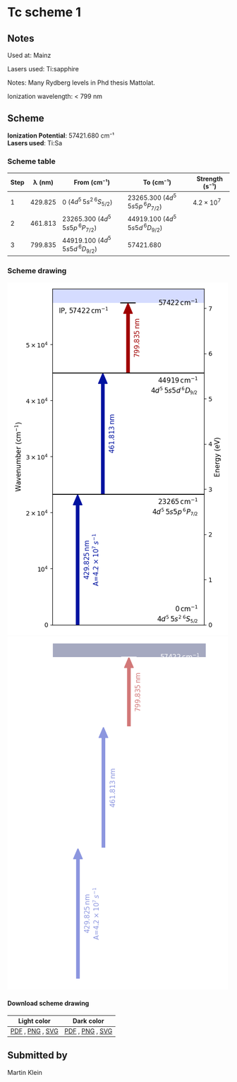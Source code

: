 # Tc scheme 1

## Notes

Used at: Mainz

Lasers used: Ti:sapphire

Notes: Many Rydberg levels in Phd thesis Mattolat.

Ionization wavelength: < 799 nm





## Scheme

**Ionization Potential**: 57421.680 cm⁻¹  
**Lasers used**: Ti:Sa

### Scheme table

| Step | λ (nm)  |             From (cm⁻¹)             |              To (cm⁻¹)              |   Strength (s⁻¹)    |
| ---- | ------- | ----------------------------------- | ----------------------------------- | ------------------- |
| 1    | 429.825 | 0 ($4d^5\,5s^2\,^6S_{5/2}$)         | 23265.300 ($4d^5\,5s5p\,^6P_{7/2}$) | $4.2 \times 10^{7}$ |
| 2    | 461.813 | 23265.300 ($4d^5\,5s5p\,^6P_{7/2}$) | 44919.100 ($4d^5\,5s5d\,^6D_{9/2}$) |                     |
| 3    | 799.835 | 44919.100 ($4d^5\,5s5d\,^6D_{9/2}$) | 57421.680                           |                     |


### Scheme drawing

![tc scheme, light mode](tc-001/tc-001-light.png#only-light)
![tc scheme, dark mode](tc-001/tc-001-dark-web.png#only-dark)

#### Download scheme drawing

|                                            Light color                                            |                                           Dark color                                           |
| ------------------------------------------------------------------------------------------------- | ---------------------------------------------------------------------------------------------- |
| [PDF](tc-001/tc-001-light.pdf) , [PNG](tc-001/tc-001-light.png) , [SVG](tc-001/tc-001-light.svg)  | [PDF](tc-001/tc-001-dark.pdf) , [PNG](tc-001/tc-001-dark.png) , [SVG](tc-001/tc-001-dark.svg)  |


## Submitted by

Martin Klein

